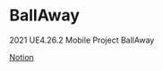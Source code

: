 # BallAway
2021 UE4.26.2 Mobile Project BallAway

[Notion](https://www.notion.so/Ball-Away-dda5fa74c7be42cbba46fc3d2e7d8c9a)
